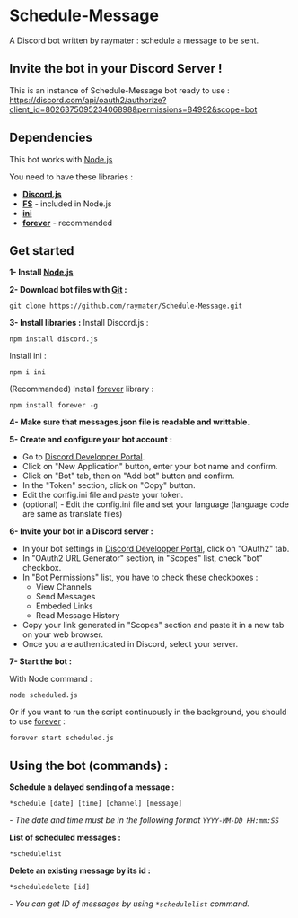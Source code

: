 # Schedule-Message
A Discord bot written by raymater : schedule a message to be sent.

## Invite the bot in your Discord Server !
This is an instance of Schedule-Message bot ready to use :
https://discord.com/api/oauth2/authorize?client_id=802637509523406898&permissions=84992&scope=bot

## Dependencies
This bot works with [Node.js](https://nodejs.org/)

You need to have these libraries :
* **[Discord.js](https://discord.js.org/)**
* **[FS](https://nodejs.org/api/fs.html)** - included in Node.js
* **[ini](https://www.npmjs.com/package/ini)**
* **[forever](https://www.npmjs.com/package/forever)** - recommanded

## Get started
**1- Install [Node.js](https://nodejs.org/)**


**2- Download bot files with [Git](https://git-scm.com/) :**
```
git clone https://github.com/raymater/Schedule-Message.git
```

**3- Install libraries :**
Install Discord.js :
```
npm install discord.js
```
Install ini :
```
npm i ini
```

(Recommanded) Install [forever](https://www.npmjs.com/package/forever) library :
```
npm install forever -g
```


**4- Make sure that messages.json file is readable and writtable.**


**5- Create and configure your bot account :**
* Go to [Discord Developper Portal](https://discord.com/developers/applications).
* Click on "New Application" button, enter your bot name and confirm.
* Click on "Bot" tab, then on "Add bot" button and confirm.
* In the "Token" section, click on "Copy" button.
* Edit the config.ini file and paste your token.
* (optional) - Edit the config.ini file and set your language (language code are same as translate files)


**6- Invite your bot in a Discord server :**
* In your bot settings in [Discord Developper Portal](https://discord.com/developers/applications), click on "OAuth2" tab.
* In "OAuth2 URL Generator" section, in "Scopes" list, check "bot" checkbox.
* In "Bot Permissions" list, you have to check these checkboxes : 
    * View Channels
    * Send Messages
    * Embeded Links
    * Read Message History
* Copy your link generated in "Scopes" section and paste it in a new tab on your web browser.
* Once you are authenticated in Discord, select your server.


**7- Start the bot :**

With Node command :
```
node scheduled.js
```

Or if you want to run the script continuously in the background, you should to use [forever](https://www.npmjs.com/package/forever) :
```
forever start scheduled.js
```

## Using the bot (commands) :

**Schedule a delayed sending of a message :**
```
*schedule [date] [time] [channel] [message]
```
*- The date and time must be in the following format ``YYYY-MM-DD HH:mm:SS``*

**List of scheduled messages :**
```
*schedulelist
```

**Delete an existing message by its id :**
```
*scheduledelete [id]
```
*- You can get ID of messages by using ``*schedulelist`` command.*
